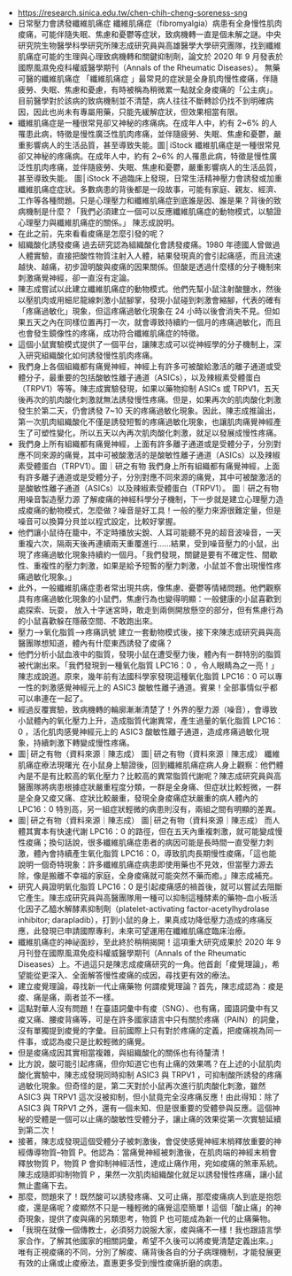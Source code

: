 - https://research.sinica.edu.tw/chen-chih-cheng-soreness-sng
- 日常壓力會誘發纖維肌痛症
  纖維肌痛症（fibromyalgia）病患有全身慢性肌肉痠痛，可能伴隨失眠、焦慮和憂鬱等症狀，致病機轉一直是個未解之謎。中央研究院生物醫學科學研究所陳志成研究員與高雄醫學大學研究團隊，找到纖維肌痛症可能的生理與心理致病機轉和關鍵抑制劑，論文於 2020 年 9 月發表於國際風濕免疫科權威醫學期刊（Annals of the Rheumatic Diseases）。
  無藥可醫的纖維肌痛症
  「纖維肌痛症 」最常見的症狀是全身肌肉慢性痠痛，伴隨疲勞、失眠、焦慮和憂慮，有時被稱為稍微累一點就全身痠痛的「公主病」。目前醫學對於該病的致病機制並不清楚，病人往往不斷轉診仍找不到明確病因，因此也尚未有專屬用藥，只能先緩解症狀，但效果相當有限。
- 纖維肌痛症是一種很常見卻又神秘的疼痛病。在成年人中，約有 2~6% 的人罹患此病，特徵是慢性廣泛性肌肉疼痛，並伴隨疲勞、失眠、焦慮和憂鬱，嚴重影響病人的生活品質，甚至導致失能。圖│iStock
  纖維肌痛症是一種很常見卻又神秘的疼痛病。在成年人中，約有 2~6% 的人罹患此病，特徵是慢性廣泛性肌肉疼痛，並伴隨疲勞、失眠、焦慮和憂鬱，嚴重影響病人的生活品質，甚至導致失能。
  圖│iStock
  不過臨床上發現，日常生活精神壓力會誘發或加重纖維肌痛症症狀。多數病患的背後都是一段故事，可能有家庭、親友、經濟、工作等各種問題。只是心理壓力和纖維肌痛症到底誰是因、誰是果？背後的致病機制是什麼？「我們必須建立一個可以反應纖維肌痛症的動物模式，以驗證心理壓力與纖維肌痛症的關係。」 陳志成說明。
- 在此之前，先來看看痠痛是怎麼引發的呢？
- 組織酸化誘發痠痛
  過去研究認為組織酸化會誘發痠痛。1980 年德國人曾做過人體實驗，直接把酸性物質注射入人體，結果發現真的會引起痛感，而且流速越快、越痛，初步證明酸與痠痛的因果關係。但酸是透過什麼樣的分子機制來刺激痛覺神經，卻一直沒有定論。
- 陳志成嘗試以此建立纖維肌痛症的動物模式。他們先幫小鼠注射酸鹽水，然後以壓肌肉或用細尼龍線刺激小鼠腳掌，發現小鼠碰到刺激會縮腳，代表的確有「疼痛過敏化」現象，但這疼痛過敏化現象在 24 小時以後會消失不見。但如果五天之內在同樣位置再打一次，就會導致持續約一個月的疼痛過敏化，而且也會發生鏡像性的疼痛，成功符合纖維肌痛症的特徵。
- 這個小鼠實驗模式提供了一個平台，讓陳志成可以從神經學的分子機制上，深入研究組織酸化如何誘發慢性肌肉疼痛。
- 我們身上各個組織都有痛覺神經，神經上有許多可被酸給激活的離子通道或受體分子，最重要的包括酸敏性離子通道（ASICs），以及辣椒素受體蛋白（TRPV1）等等。陳志成實驗發現，如果以藥物抑制 ASICs 或 TRPV1，五天後再次的肌肉酸化刺激就無法誘發慢性疼痛。但是，如果再次的肌肉酸化刺激發生於第二天，仍會誘發 7~10 天的疼痛過敏化現象。因此，陳志成推論出，第一次肌肉組織酸化不僅是誘發短暫的疼痛過敏化現象，也讓肌肉痛覺神經產生了可塑性變化，所以五天以內再次肌肉酸化刺激，就足以發展成慢性疼痛。
- 我們身上所有組織都有痛覺神經，上面有許多離子通道或是受體分子，分別對應不同來源的痛覺，其中可被酸激活的是酸敏性離子通道（ASICs）以及辣椒素受體蛋白（TRPV1）。圖｜研之有物
  我們身上所有組織都有痛覺神經，上面有許多離子通道或是受體分子，分別對應不同來源的痛覺，其中可被酸激活的是酸敏性離子通道（ASICs）以及辣椒素受體蛋白（TRPV1）。
  圖｜研之有物
  用噪音製造壓力源
  了解痠痛的神經科學分子機制，下一步就是建立心理壓力造成痠痛的動物模式，怎麼做？噪音是好工具！一般的壓力來源很難定量，但是噪音可以換算分貝並以程式設定，比較好掌握。
- 他們讓小鼠待在籠中，不定時播放尖銳、人耳可能聽不見的超音波噪音，一天重複六次，隔兩天後再連續兩天重覆進行……結果，受到噪音壓力的小鼠，出現了疼痛過敏化現象持續約一個月。「我們發現，關鍵是要有不確定性、間歇性、重複性的壓力刺激，如果是給予短暫的壓力刺激，小鼠並不會出現慢性疼痛過敏化現象。」
- 此外，一般纖維肌痛症患者常出現共病，像焦慮、憂鬱等情緒問題。他們觀察具有疼痛過敏化現象的小鼠們，焦慮行為也變得明顯：一般健康的小鼠喜歡到處探索、玩耍， 放入十字迷宮時，敢走到兩側開放懸空的部分，但有焦慮行為的小鼠喜歡躲在隱蔽空間、不敢跑出來。
- 壓力–>氧化脂質–>疼痛訊號
  建立一套動物模式後，接下來陳志成研究員與高醫團隊想知道，體內有什麼東西誘發了痠痛？
- 他們分析小鼠血液中的脂質，發現小鼠在遭受壓力後，體內有一群特別的脂質被代謝出來。「我們發現到一種氧化脂質 LPC16：0 ，令人眼睛為之一亮！」陳志成說道。原來，幾年前有法國科學家發現這種氧化脂質 LPC16：0 可以專一性的刺激感覺神經元上的 ASIC3 酸敏性離子通道。賓果！全部事情似乎都可以串連在一起了。
- 經過反覆實驗，致病機轉的輪廓漸漸清楚了！外界的壓力源（噪音），會導致小鼠體內的氧化壓力上升，造成脂質代謝異常，產生過量的氧化脂質 LPC16：0 ，活化肌肉感覺神經元上的 ASIC3 酸敏性離子通道，造成疼痛過敏化現象，持續刺激下轉變成慢性疼痛。
- 圖│研之有物（資料來源｜陳志成）
  圖│研之有物（資料來源｜陳志成）
  纖維肌痛症療法現曙光
  在小鼠身上驗證後，回到纖維肌痛症病人身上觀察：他們體內是不是有比較高的氧化壓力？比較高的異常脂質代謝呢？陳志成研究員與高醫團隊將病患根據症狀嚴重程度分類，一群是全身痛、但症狀比較輕微，一群是全身又痠又痛、症狀比較嚴重，發現全身痠痛症狀嚴重的病人體內的 LPC16：0 特別高，另一組症狀輕微的病患則沒有，兩組之間有明顯的差異。
- 圖│研之有物（資料來源｜陳志成）
  圖│研之有物（資料來源｜陳志成）
  而人體其實本有快速代謝 LPC16：0 的路徑，但在五天內重複刺激，就可能變成慢性痠痛；換句話說，很多纖維肌痛症患者的病因可能是長時間一直受壓力刺激，體內會持續產生氧化脂質 LPC16：0，導致肌肉長期慢性痠痛，「這也能說明一個奇特現象：許多纖維肌痛症病患即使用藥也不見效，但當壓力源去除，像是搬離不幸福的家庭，全身痠痛就可能突然不藥而癒。」陳志成補充。
- 研究人員證明氧化脂質 LPC16：0 是引起痠痛感的禍首後，就可以嘗試去阻斷它產生。陳志成研究員與高醫團隊用一種可以抑制這種酵素的藥物–血小板活化因子乙醯水解酵素抑制劑（platelet-activating factor-acetylhydrolase inhibitor; darapladib），打到小鼠的身上，果真成功降低壓力造成的疼痛反應，此發現已申請國際專利，未來可望運用在纖維肌痛症臨床治療。
- 纖維肌痛症的神祕面紗，至此終於稍稍揭開！這項重大研究成果於 2020 年 9 月刊登在國際風濕免疫科權威醫學期刊（Annals of the Rheumatic Diseases）上。不過這只是陳志成痠痛研究的一角。他首創「痠覺理論」，希望能從更深入、全面解答慢性痠痛的成因，尋找更有效的療法。
- 建立痠覺理論，尋找新一代止痛藥物
  何謂痠覺理論？首先，陳志成認為：痠是痠、痛是痛，兩者並不一樣。
- 這點對華人沒有問題！在臺語詞彙中有痠（SNG）、也有痛，國語詞彙中有又痠又痛、腰痠背痛等，可是在許多國家語言中只有關於疼痛（PAIN）的詞彙，沒有單獨提到痠覺的字彙。目前國際上只有對於疼痛的定義，把痠痛視為同一件事，或認為痠只是比較輕微的痛覺。
- 但是痠痛成因其實相當複雜，與組織酸化的關係也有待釐清！
- 比方說，酸可能引起疼痛，但你知道它也有止痛的效果嗎？在上述的小鼠肌肉酸化實驗中，陳志成發現同時抑制 ASIC3 與 TRPV1 ，可抑制酸所誘發的疼痛過敏化現象。但奇怪的是，第二天對於小鼠再次進行肌肉酸化刺激，雖然 ASIC3 與 TRPV1 這次沒被抑制，但小鼠竟完全沒疼痛反應！由此得知：除了 ASIC3 與 TRPV1 之外，還有一個未知、但是很重要的受體參與反應。這個神秘的受體是一個可以止痛的酸敏性受體分子，讓止痛的效果從第一次實驗延續到第二次！
- 接著，陳志成發現這個受體分子被刺激後，會促使感覺神經末梢釋放重要的神經傳導物質–物質 P。他認為：當痛覺神經被刺激後，在肌肉端的神經末梢會釋放物質 P，物質 P 會抑制神經活性，達成止痛作用，宛如痠痛的煞車系統。陳志成隨即抑制物質 P ，果然一次肌肉組織酸化就足以誘發慢性疼痛，讓小鼠無止盡痛下去。
- 那麼，問題來了！既然酸可以誘發疼痛、又可止痛，那麼痠痛病人到底是抱怨痠，還是痛呢？痠顯然不只是一種輕微的痛覺這麼簡單！這個「酸止痛」的神奇現象，提供了痠與痛的另類思考，物質 P 也可能成為新一代的止痛藥物。
- 「我現在就像一個傳教士，必須努力說服大家，痠與痛不一樣！我也跟語言學家合作，了解其他國家的相關詞彙，希望不久後可以將痠覺清楚定義出來。」唯有正視痠痛的不同，分別了解痠、痛背後各自的分子病理機制，才能發展更有效的止痛或止痠療法，嘉惠更多受到慢性痠痛折磨的病患。